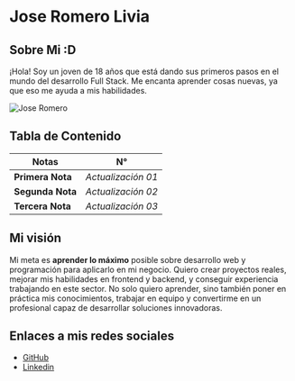 # Jose Romero Livia

## Sobre Mi :D

¡Hola! Soy un joven de 18 años que está dando sus primeros pasos en el mundo del desarrollo Full Stack. Me encanta aprender cosas nuevas, ya que eso me ayuda a mis habilidades.

<!--
![Jose Romero](https://drive.google.com/file/d/1ZjP6jamXAs-cIo221SMaPFsuuP2iiTQV/view?usp=sharing)
-->

![Jose Romero](https://i.pinimg.com/originals/b2/2f/c9/b22fc9819b7744ab7e71d8bfd470b7b2.png)

## Tabla de Contenido

|     Notas         |       N°            |
| ----------------- |:-------------------:|
| **Primera Nota**  | *Actualización 01*  |
| **Segunda Nota**  | *Actualización 02*  |
| **Tercera Nota**  | *Actualización 03*  |

## Mi visión 

Mi meta es **aprender lo máximo** posible sobre desarrollo web y programación para aplicarlo en mi negocio. Quiero crear proyectos reales, mejorar mis habilidades en frontend y backend, y conseguir experiencia trabajando en este sector. No solo quiero aprender, sino también poner en práctica mis conocimientos, trabajar en equipo y convertirme en un profesional capaz de desarrollar soluciones innovadoras.

## Enlaces a mis redes sociales

- [GitHub](https://github.com/Pixel-26)
- [Linkedin](https://www.linkedin.com/in/jos%C3%A9-romero-livia-2a2505340/)
